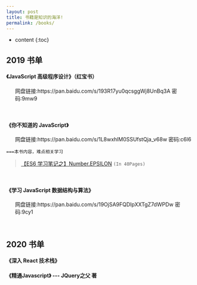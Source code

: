 ```yaml
---
layout: post
title: 书籍是知识的海洋!
permalink: /books/
---
```


- content
{:toc}

## 2019 书单

#### 《JavaScript 高级程序设计》（红宝书）

<ol class="breadcrumb">网盘链接:https://pan.baidu.com/s/193R17yu0qcsggWj8UnBq3A  密码:9mw9</ol>

<br/>

#### 《你不知道的 JavaScript》

<ol class="breadcrumb">网盘链接:https://pan.baidu.com/s/1L8wxhlM0SSUfstQja_v68w    密码:c6l6</ol>

`===本书内容，难点相关学习`

> [【ES6 学习笔记之】Number.EPSILON](https://www.jianshu.com/p/4c5e12c78063) `(In 40Pages)`

<br/>

#### 《学习 JavaScript 数据结构与算法》

<ol class="breadcrumb">网盘链接:https://pan.baidu.com/s/19OjSA9FQDIpXXTgZ7dWPDw    密码:9cy1</ol>

<br/>

## 2020 书单

#### 《深入 React 技术栈》

#### 《精通Javascript》 --- JQuery之父 著